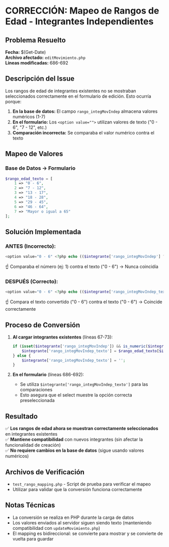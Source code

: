 # CORRECCIÓN: Mapeo de Rangos de Edad - Integrantes Independientes

## Problema Resuelto
**Fecha:** $(Get-Date)  
**Archivo afectado:** `editMovimiento.php`  
**Líneas modificadas:** 686-692

## Descripción del Issue
Los rangos de edad de integrantes existentes no se mostraban seleccionados correctamente en el formulario de edición. Esto ocurría porque:

1. **En la base de datos:** El campo `rango_integMovIndep` almacena valores numéricos (1-7)
2. **En el formulario:** Los `<option value="">` utilizan valores de texto ("0 - 6", "7 - 12", etc.)
3. **Comparación incorrecta:** Se comparaba el valor numérico contra el texto

## Mapeo de Valores

### Base de Datos → Formulario
```php
$rango_edad_texto = [
    1 => "0 - 6",
    2 => "7 - 12", 
    3 => "13 - 17",
    4 => "18 - 28",
    5 => "29 - 45",
    6 => "46 - 64",
    7 => "Mayor o igual a 65"
];
```

## Solución Implementada

### ANTES (Incorrecto):
```php
<option value="0 - 6" <?php echo (($integrante['rango_integMovIndep'] ?? '') == '0 - 6') ? 'selected' : ''; ?>>0 - 6</option>
```
☝️ Comparaba el número (ej: 1) contra el texto ("0 - 6") → Nunca coincidía

### DESPUÉS (Correcto):
```php
<option value="0 - 6" <?php echo (($integrante['rango_integMovIndep_texto'] ?? '') == '0 - 6') ? 'selected' : ''; ?>>0 - 6</option>
```
☝️ Compara el texto convertido ("0 - 6") contra el texto ("0 - 6") → Coincide correctamente

## Proceso de Conversión

1. **Al cargar integrantes existentes** (líneas 67-73):
   ```php
   if (isset($integrante['rango_integMovIndep']) && is_numeric($integrante['rango_integMovIndep'])) {
       $integrante['rango_integMovIndep_texto'] = $rango_edad_texto[$integrante['rango_integMovIndep']] ?? '';
   } else {
       $integrante['rango_integMovIndep_texto'] = '';
   }
   ```

2. **En el formulario** (líneas 686-692):
   - Se utiliza `$integrante['rango_integMovIndep_texto']` para las comparaciones
   - Esto asegura que el select muestre la opción correcta preseleccionada

## Resultado
✅ **Los rangos de edad ahora se muestran correctamente seleccionados** en integrantes existentes  
✅ **Mantiene compatibilidad** con nuevos integrantes (sin afectar la funcionalidad de creación)  
✅ **No requiere cambios en la base de datos** (sigue usando valores numéricos)

## Archivos de Verificación
- `test_rango_mapping.php` - Script de prueba para verificar el mapeo
- Utilizar para validar que la conversión funciona correctamente

## Notas Técnicas
- La conversión se realiza en PHP durante la carga de datos
- Los valores enviados al servidor siguen siendo texto (manteniendo compatibilidad con `updateMovimiento.php`)
- El mapping es bidireccional: se convierte para mostrar y se convierte de vuelta para guardar
